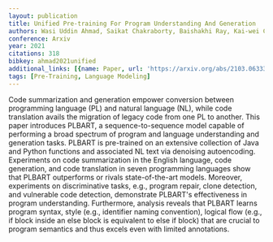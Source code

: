 ```yaml
---
layout: publication
title: Unified Pre-training For Program Understanding And Generation
authors: Wasi Uddin Ahmad, Saikat Chakraborty, Baishakhi Ray, Kai-wei Chang
conference: Arxiv
year: 2021
citations: 318
bibkey: ahmad2021unified
additional_links: [{name: Paper, url: 'https://arxiv.org/abs/2103.06333'}]
tags: [Pre-Training, Language Modeling]
---
```

Code summarization and generation empower conversion between programming
language (PL) and natural language (NL), while code translation avails the
migration of legacy code from one PL to another. This paper introduces PLBART,
a sequence-to-sequence model capable of performing a broad spectrum of program
and language understanding and generation tasks. PLBART is pre-trained on an
extensive collection of Java and Python functions and associated NL text via
denoising autoencoding. Experiments on code summarization in the English
language, code generation, and code translation in seven programming languages
show that PLBART outperforms or rivals state-of-the-art models. Moreover,
experiments on discriminative tasks, e.g., program repair, clone detection, and
vulnerable code detection, demonstrate PLBART's effectiveness in program
understanding. Furthermore, analysis reveals that PLBART learns program syntax,
style (e.g., identifier naming convention), logical flow (e.g., if block inside
an else block is equivalent to else if block) that are crucial to program
semantics and thus excels even with limited annotations.